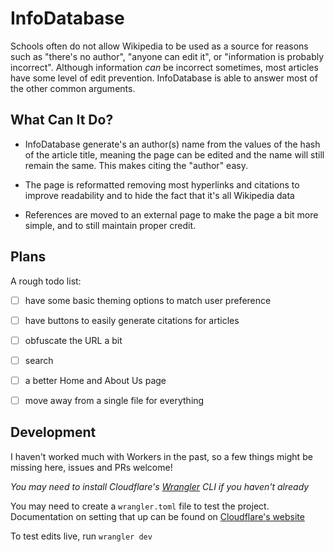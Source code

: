 # InfoDatabase

Schools often do not allow Wikipedia to be used as a source for reasons such as "there's no author", "anyone can edit it", or "information is probably incorrect".
Although information *can* be incorrect sometimes, most articles have some level of edit prevention. InfoDatabase is able to answer most of the other common arguments.

## What Can It Do?

- InfoDatabase generate's an author(s) name from the values of the hash of the article title, meaning the page can be edited and the name will still remain the same. This makes citing the "author" easy.

- The page is reformatted removing most hyperlinks and citations to improve readability and to hide the fact that it's all Wikipedia data
  
- References are moved to an external page to make the page a bit more simple, and to still maintain proper credit.


## Plans

A rough todo list:

- [ ] have some basic theming options to match user preference
- [ ] have buttons to easily generate citations for articles
- [ ] obfuscate the URL a bit
- [ ] search
- [ ] a better Home and About Us page
- [ ] move away from a single file for everything





## Development

I haven't worked much with Workers in the past, so a few things might be missing here, issues and PRs welcome!

*You may need to install Cloudflare's [Wrangler](https://developers.cloudflare.com/workers/get-started/guide#2-install-the-workers-cli) CLI if you haven't already*

You may need to create a `wrangler.toml` file to test the project. Documentation on setting that up can be found on [Cloudflare's website](https://developers.cloudflare.com/workers/get-started/guide#7-configure-your-project-for-deployment)

To test edits live, run `wrangler dev`